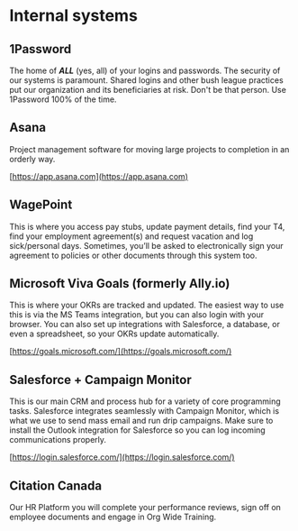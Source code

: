 # Internal systems

## 1Password
The home of __*ALL*__ (yes, all) of your logins and passwords. The security of our systems is paramount. Shared logins and other bush league practices put our organization and its beneficiaries at risk. Don't be that person. Use 1Password 100% of the time.

## Asana
Project management software for moving large projects to completion in an orderly way.

[https://app.asana.com](https://app.asana.com)


## WagePoint
This is where you access pay stubs, update payment details, find your T4, find your employment agreement(s) and request vacation and log sick/personal days. Sometimes, you’ll be asked to electronically sign your agreement to policies or other documents through this system too.

## Microsoft Viva Goals (formerly Ally.io)
This is where your OKRs are tracked and updated. The easiest way to use this is via the MS Teams integration, but you can also login with your browser. You can also set up integrations with Salesforce, a database, or even a spreadsheet,  so your OKRs update automatically.

[https://goals.microsoft.com/](https://goals.microsoft.com/)


## Salesforce + Campaign Monitor
This is our main CRM and process hub for a variety of core programming tasks. Salesforce integrates seamlessly with Campaign Monitor, which is what we use to send mass email and run drip campaigns. Make sure to install the Outlook integration for Salesforce so you can log incoming communications properly.

[https://login.salesforce.com/](https://login.salesforce.com/)

<cta-arrow target="moonlighting" text="Moonlighting"></cta-arrow>

## Citation Canada
Our HR Platform you will complete your performance reviews, sign off on employee documents and engage in Org Wide Training. 
